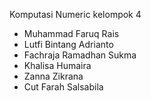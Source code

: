 Komputasi Numeric
kelompok 4

- Muhammad Faruq Rais
- Lutfi Bintang Adrianto
- Fachraja Ramadhan Sukma
- Khalisa Humaira
- Zanna Zikrana
- Cut Farah Salsabila 
